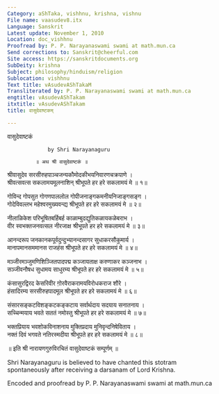 ```yaml
---
Category: aShTaka, vishhnu, krishna, vishnu
File name: vaasudev8.itx
Language: Sanskrit
Latest update: November 1, 2010
Location: doc_vishhnu
Proofread by: P. P. Narayanaswami swami at math.mun.ca
Send corrections to: Sanskrit@cheerful.com
Site access: https://sanskritdocuments.org
SubDeity: krishna
Subject: philosophy/hinduism/religion
Sublocation: vishhnu
Text title: vAsudevAShTakaM
Transliterated by: P. P. Narayanaswami swami at math.mun.ca
engtitle: vAsudevAShTakam
itxtitle: vAsudevAShTakam
title: वासुदेवाष्टकम्

---
```

  
 वासुदेवाष्टकं   
  
  
                 by Shri Narayanaguru  
  
             ॥ अथ श्री वासुदेवाष्टकं ॥  
  
श्रीवासुदेव सरसीरुहपाञ्चजन्यकौमोदकीभयनिवारणचक्रपाणे  ।  
श्रीवत्सवत्स सकलामयमूलनाशिन् श्रीभूपते हर हरे सकलामयं मे ॥ १॥  
  
गोविन्द गोपसुत गोगणपाललोल गोपीजनाङ्गकमनीयनिजाङ्गसङ्ग  ।  
गोदेविवल्लभ महेश्वरमुख्यवन्द्य श्रीभूपते हर हरे सकलामयं मे ॥ २॥  
  
नीलाळिकेश परिभूषितबर्हिबर्ह काळाम्बुदद्युतिकळायकळेबराभ  ।  
वीर स्वभक्तजनवत्सल नीरजाक्ष श्रीभूपते हर हरे सकलामयं मे ॥ ३॥  
  
आनन्दरूप जनकानकपूर्वदुन्दुभ्यानन्दसागर सुधाकरसौकुमार्य  ।  
मानापमानसममानस राजहंस श्रीभूपते हर हरे सकलामयं मे  ॥ ४॥  
  
मञ्जीरमञ्जुमणिशिञ्जितपादपद्म कञ्जायताक्ष करुणाकर कञ्जनाभ ।  
सञ्जीवनौषध सुधामय साधुरम्य श्रीभूपते हर हरे सकलामयं मे ॥ ५॥  
  
कंसासुरद्विरद केसरिवीर ग़ोरवैराकरामयविरोधकराज शौरे  ।  
हंसादिरम्य सरसीरुहपादमूल श्रीभूपते हर हरे सकलामयं मे ॥ ६॥  
  
संसारसङ्कटविशङ्कटकङ्कटाय सर्वार्थदाय सदयाय सनातनाय  ।  
सच्चिन्मयाय भवते सततं नमोस्तु श्रीभूपते हर हरे सकलामयं मे ॥ ७॥  
  
भक्तप्रियाय भवशोकविनाशनाय मुक्तिप्रदाय मुनिवृन्दनिषेविताय ।  
नक्तं दिवं भगवते नतिरस्मदीया श्रीभूपते हर हरे सकलामयं मे ॥ ८॥  
  
   ॥ इति श्री नारायणगुरुविरचितं वासुदेवाष्टकं सम्पूर्णम् ॥  
  
  
 Shri Narayanaguru is believed to have chanted this stotram  
spontaneously after receiving a darsanam of Lord Krishna.  
  
Encoded and proofread by P. P. Narayanaswami swami at math.mun.ca  
  
